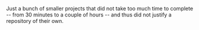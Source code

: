 Just a bunch of smaller projects that did not take too much time to complete -- from 30 minutes to a couple of hours -- and thus did not justify a repository of their own.
